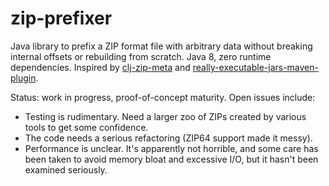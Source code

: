 # zip-prefixer

Java library to prefix a ZIP format file with arbitrary data without breaking internal offsets or rebuilding from
scratch.
Java 8, zero runtime dependencies. Inspired by [clj-zip-meta](https://github.com/mbjarland/clj-zip-meta) and
[really-executable-jars-maven-plugin](https://github.com/brianm/really-executable-jars-maven-plugin).

Status: work in progress, proof-of-concept maturity. Open issues include:

* Testing is rudimentary. Need a larger zoo of ZIPs created by various tools to get some confidence.
* The code needs a serious refactoring (ZIP64 support made it messy).
* Performance is unclear. It's apparently not horrible, and some care has been taken to avoid memory
  bloat and excessive I/O, but it hasn't been examined seriously.
